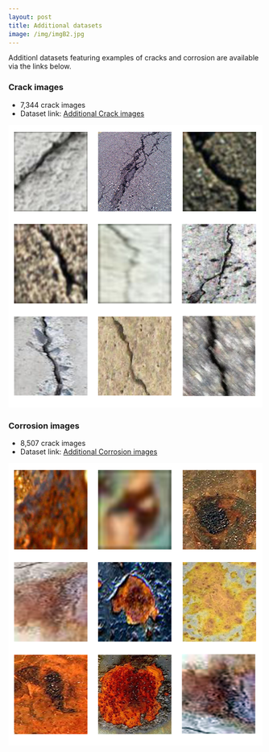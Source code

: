 ```yaml
--- 
layout: post
title: Additional datasets
image: /img/imgB2.jpg
---
```


Additionl datasets featuring examples of cracks and corrosion are available via the links below.

### Crack images
- 7,344 crack images
- Dataset link:  <a href="https://drive.google.com/file/d/1tEP_qLjwR87DOAV7DrQxlnjyhNW7k8bU/view?usp=sharing">Additional Crack images</a>

<img src="/img/additional_crack_examples.png" alt="Additional Crack Examples.png" width="629" height="562">

### Corrosion images
- 8,507 crack images
- Dataset link: <a href="https://drive.google.com/file/d/1OyvBSO8UhL87_F2YXBxvs5e_ItXPrOWh/view?usp=sharing">Additional Corrosion images</a>

<img src="/img/additional_corrosion_examples.png" alt="Additional Corrosion Examples.png" width="629" height="562">
